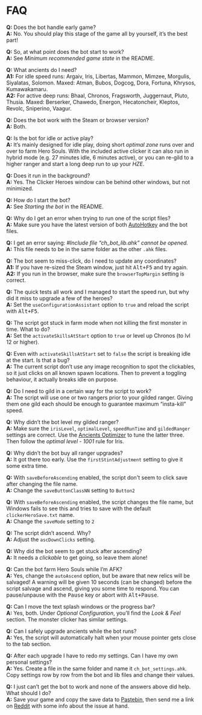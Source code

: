 # FAQ

**Q:** Does the bot handle early game?  
**A:** No. You should play this stage of the game all by yourself, it’s the best part!

**Q:** So, at what point does the bot start to work?  
**A:** See _Minimum recommended game state_ in the README.

**Q:** What ancients do I need?  
**A1:** For idle speed runs: Argaiv, Iris, Libertas, Mammon, Mimzee, Morgulis, Siyalatas, Solomon. Maxed: Atman, Bubos, Dogcog, Dora, Fortuna, Khrysos, Kumawakamaru.  
**A2:** For active deep runs: Bhaal, Chronos, Fragsworth, Juggernaut, Pluto, Thusia. Maxed: Berserker, Chawedo, Energon, Hecatoncheir, Kleptos, Revolc, Sniperino, Vaagur.

**Q:** Does the bot work with the Steam or browser version?  
**A:** Both.

**Q:** Is the bot for idle or active play?  
**A:** It’s mainly designed for idle play, doing short _optimal zone_ runs over and over to farm Hero Souls. With the included active clicker it can also run in hybrid mode (e.g. 27 minutes idle, 6 minutes active), or you can re-gild to a higher ranger and start a long deep run to up your *HZE*.

**Q:** Does it run in the background?  
**A:** Yes. The Clicker Heroes window can be behind other windows, but not minimized.

**Q:** How do I start the bot?  
**A:** See _Starting the bot_ in the README.

**Q:** Why do I get an error when trying to run one of the script files?  
**A:** Make sure you have the latest version of both [AutoHotkey](http://ahkscript.org/) and the bot files.

**Q:** I get an error saying: *#Include file “ch_bot_lib.ahk” cannot be opened.*  
**A:** This file needs to be in the same folder as the other `.ahk` files.

**Q:** The bot seem to miss-click, do I need to update any coordinates?  
**A1:** If you have re-sized the Steam window, just hit <kbd>Alt+F5</kbd> and try again.  
**A2:** If you run in the browser, make sure the `browserTopMargin` setting is correct.

**Q:** The quick tests all work and I managed to start the speed run, but why did it miss to upgrade a few of the heroes?  
**A:** Set the `useConfigurationAssistant` option to `true` and reload the script with <kbd>Alt+F5</kbd>.

**Q:** The script got stuck in farm mode when not killing the first monster in time. What to do?  
**A:** Set the `activateSkillsAtStart` option to `true` or level up Chronos (to lvl 12 or higher).

**Q:** Even with `activateSkillsAtStart` set to `false` the script is breaking idle at the start. Is that a bug?  
**A:** The current script don’t use any image recognition to spot the clickables, so it just clicks on all known spawn locations. Then to prevent a toggling behaviour, it actually breaks idle on purpose.

**Q:** Do I need to gild in a certain way for the script to work?  
**A:** The script will use one or two rangers prior to your gilded ranger. Giving them one gild each should be enough to guarantee maximum “insta-kill” speed.

**Q:** Why didn’t the bot level my gilded ranger?  
**A:** Make sure the `irisLevel`, `optimalLevel`, `speedRunTime` and `gildedRanger` settings are correct. Use the [Ancients Optimizer](http://s3-us-west-2.amazonaws.com/clickerheroes/ancientssoul.html) to tune the latter three. Then follow the _optimal level - 1001_ rule for Iris.

**Q:** Why didn’t the bot buy all ranger upgrades?  
**A:** It got there too early. Use the `firstStintAdjustment` setting to give it some extra time.

**Q:** With `saveBeforeAscending` enabled, the script don't seem to click save after changing the file name.  
**A:** Change the `saveButtonClassNN` setting to `Button2`

**Q:** With `saveBeforeAscending` enabled, the script changes the file name, but Windows fails to see this and tries to save with the default `clickerHeroSave.txt` name.  
**A:** Change the `saveMode` setting to `2`

**Q:** The script didn’t ascend. Why?  
**A:** Adjust the `ascDownClicks` setting.

**Q:** Why did the bot seem to get stuck after ascending?  
**A:** It needs a *clickable* to get going, so leave them alone!

**Q:** Can the bot farm Hero Souls while I’m AFK?  
**A:** Yes, change the `autoAscend` option, but be aware that new relics will be salvaged! A warning will be given 10 seconds (can be changed) before the script salvage and ascend, giving you some time to respond. You can pause/unpause with the <kbd>Pause</kbd> key or abort with <kbd>Alt+Pause</kbd>.

**Q:** Can I move the text splash windows or the progress bar?  
**A:** Yes, both. Under *Optional Configuration*, you’ll find the *Look & Feel* section. The monster clicker has similar settings.

**Q:** Can I safely upgrade ancients while the bot runs?  
**A:** Yes, the script will automatically halt when your mouse pointer gets close to the tab section.

**Q:** After each upgrade I have to redo my settings. Can I have my own personal settings?  
**A:** Yes. Create a file in the same folder and name it `ch_bot_settings.ahk`. Copy settings row by row from the bot and lib files and change their values.

**Q:** I just can’t get the bot to work and none of the answers above did help. What should I do?  
**A:** Save your game and copy the save data to [Pastebin](http://pastebin.com/), then send me a link on [Reddit](https://www.reddit.com/user/Sw1ftb/) with some info about the issue at hand.
